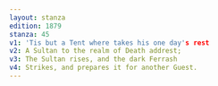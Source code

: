 ```yaml
---
layout: stanza
edition: 1879
stanza: 45
v1: 'Tis but a Tent where takes his one day's rest
v2: A Sultan to the realm of Death addrest;
v3: The Sultan rises, and the dark Ferrash
v4: Strikes, and prepares it for another Guest.
---
```

